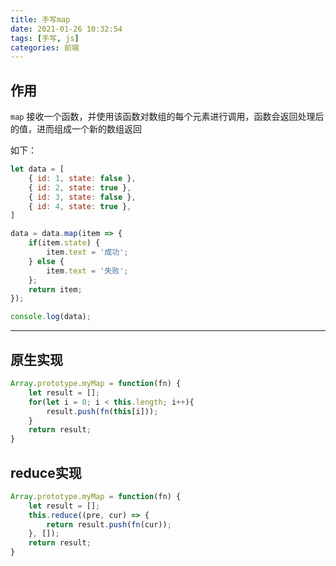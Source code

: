```yaml
---
title: 手写map
date: 2021-01-26 10:32:54
tags: [手写, js]
categories: 前端
---
```




## 作用

`map` 接收一个函数，并使用该函数对数组的每个元素进行调用，函数会返回处理后的值，进而组成一个新的数组返回

<!-- more -->

如下：

```js
let data = [
    { id: 1, state: false },
    { id: 2, state: true },
    { id: 3, state: false },
    { id: 4, state: true },
]

data = data.map(item => {
    if(item.state) {
        item.text = '成功';
    } else {
        item.text = '失败';
    };
    return item;
});

console.log(data);
```







---



## 原生实现

```js
Array.prototype.myMap = function(fn) {
    let result = [];
    for(let i = 0; i < this.length; i++){
        result.push(fn(this[i]));
    }
    return result;
}
```







## reduce实现

```js
Array.prototype.myMap = function(fn) {
    let result = [];
    this.reduce((pre, cur) => {
        return result.push(fn(cur));
    }, []);
    return result;
}
```

